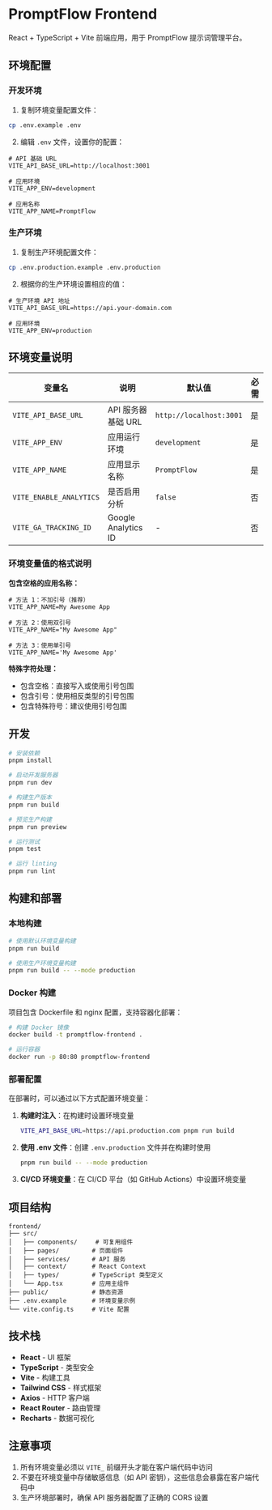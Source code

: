 # PromptFlow Frontend

React + TypeScript + Vite 前端应用，用于 PromptFlow 提示词管理平台。

## 环境配置

### 开发环境

1. 复制环境变量配置文件：
```bash
cp .env.example .env
```

2. 编辑 `.env` 文件，设置你的配置：
```env
# API 基础 URL
VITE_API_BASE_URL=http://localhost:3001

# 应用环境
VITE_APP_ENV=development

# 应用名称
VITE_APP_NAME=PromptFlow
```

### 生产环境

1. 复制生产环境配置文件：
```bash
cp .env.production.example .env.production
```

2. 根据你的生产环境设置相应的值：
```env
# 生产环境 API 地址
VITE_API_BASE_URL=https://api.your-domain.com

# 应用环境
VITE_APP_ENV=production
```

## 环境变量说明

| 变量名 | 说明 | 默认值 | 必需 |
|--------|------|--------|------|
| `VITE_API_BASE_URL` | API 服务器基础 URL | `http://localhost:3001` | 是 |
| `VITE_APP_ENV` | 应用运行环境 | `development` | 是 |
| `VITE_APP_NAME` | 应用显示名称 | `PromptFlow` | 是 |
| `VITE_ENABLE_ANALYTICS` | 是否启用分析 | `false` | 否 |
| `VITE_GA_TRACKING_ID` | Google Analytics ID | - | 否 |

### 环境变量值的格式说明

**包含空格的应用名称：**
```env
# 方法 1：不加引号（推荐）
VITE_APP_NAME=My Awesome App

# 方法 2：使用双引号
VITE_APP_NAME="My Awesome App"

# 方法 3：使用单引号
VITE_APP_NAME='My Awesome App'
```

**特殊字符处理：**
- 包含空格：直接写入或使用引号包围
- 包含引号：使用相反类型的引号包围
- 包含特殊符号：建议使用引号包围

## 开发

```bash
# 安装依赖
pnpm install

# 启动开发服务器
pnpm run dev

# 构建生产版本
pnpm run build

# 预览生产构建
pnpm run preview

# 运行测试
pnpm test

# 运行 linting
pnpm run lint
```

## 构建和部署

### 本地构建

```bash
# 使用默认环境变量构建
pnpm run build

# 使用生产环境变量构建
pnpm run build -- --mode production
```

### Docker 构建

项目包含 Dockerfile 和 nginx 配置，支持容器化部署：

```bash
# 构建 Docker 镜像
docker build -t promptflow-frontend .

# 运行容器
docker run -p 80:80 promptflow-frontend
```

### 部署配置

在部署时，可以通过以下方式配置环境变量：

1. **构建时注入**：在构建时设置环境变量
   ```bash
   VITE_API_BASE_URL=https://api.production.com pnpm run build
   ```

2. **使用 .env 文件**：创建 `.env.production` 文件并在构建时使用
   ```bash
   pnpm run build -- --mode production
   ```

3. **CI/CD 环境变量**：在 CI/CD 平台（如 GitHub Actions）中设置环境变量

## 项目结构

```
frontend/
├── src/
│   ├── components/     # 可复用组件
│   ├── pages/         # 页面组件
│   ├── services/      # API 服务
│   ├── context/       # React Context
│   ├── types/         # TypeScript 类型定义
│   └── App.tsx        # 应用主组件
├── public/            # 静态资源
├── .env.example       # 环境变量示例
└── vite.config.ts     # Vite 配置
```

## 技术栈

- **React** - UI 框架
- **TypeScript** - 类型安全
- **Vite** - 构建工具
- **Tailwind CSS** - 样式框架
- **Axios** - HTTP 客户端
- **React Router** - 路由管理
- **Recharts** - 数据可视化

## 注意事项

1. 所有环境变量必须以 `VITE_` 前缀开头才能在客户端代码中访问
2. 不要在环境变量中存储敏感信息（如 API 密钥），这些信息会暴露在客户端代码中
3. 生产环境部署时，确保 API 服务器配置了正确的 CORS 设置